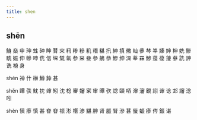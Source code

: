 ```yaml
---
title: shen
---
```


## shēn
鯓
燊
申
珅
甡
砷
眒
甧
穼
籸
糁
糝
籶
糣
糂
扟
紳
搷
敒
屾
曑
棽
峷
嫀
妽
柛
姺
鲹
駪
娠
伸
幓
呻
侁
信
堔
兟
氠
参
罙
叄
參
鵢
叅
鰺
绅
深
莘
罧
鯵
蓡
葠
薓
蔘
詵
訷
诜
裑
身











shén
神
什
榊
鰰
鉮
甚

shěn
瞫
矤
魫
抌
婶
矧
沈
棯
審
嬸
宷
审
曋
弞
諗
頣
哂
渖
瀋
覾
訠
谉
谂
邥
讅
淰
吲











shèn
愼
瘆
慎
甚
眘
昚
祳
涁
椹
渗
黮
胂
肾
脤
腎
滲
葚
蜃
蜄
瘮
侺
鋠
谌
